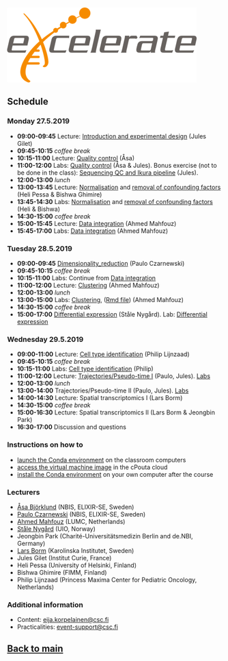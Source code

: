 ![logo](logos/excelerate.png)

## Schedule

### Monday 27.5.2019
- **09:00-09:45** Lecture: [Introduction and experimental design](session-qc/introduction_Jules_GILET.pdf) (Jules Gilet)
- **09:45-10:15** _coffee break_
- **10:15-11:00** Lecture: [Quality control](session-qc/scRNAseq_QC_Asa_Bjorklund_2019.pdf) (Åsa)
- **11:00-12:00** Labs: [Quality control](session-qc/Quality_control.md) (Åsa & Jules). Bonus exercise (not to be done in the class): [Sequencing QC and Ikura pipeline](session-seqmap/sequencing_qc.md) (Jules).
- **12:00-13:00** _lunch_
- **13:00-13:45** Lecture: [Normalisation](session-normalization/Normalization.pdf) and [removal of confounding factors](session-normalization/confounding-factors.pdf) (Heli Pessa  & Bishwa Ghimire)
- **13:45-14:30** Labs: [Normalisation](session-normalization/Normalization.Rmd) and [removal of confounding factors](session-normalization/confounding-factors.Rmd) (Heli & Bishwa)
- **14:30-15:00** _coffee break_
- **15:00-15:45** Lecture: [Data integration](session-integration/Data_Integration.pdf) (Ahmed Mahfouz)
- **15:45-17:00** Labs: [Data integration](session-integration/Data_Integration.md) (Ahmed Mahfouz)

### Tuesday 28.5.2019

- **09:00-09:45**	[Dimensionality_reduction](session-dim-reduction/lecture_dimensionality_reduction.pdf) (Paulo Czarnewski)
- **09:45-10:15** _coffee break_
- **10:15-11:00**	Labs: Continue from [Data integration](session-integration/Data_Integration.md)
- **11:00-12:00**	Lecture: [Clustering](session-clustering/Clustering.pdf) (Ahmed Mahfouz)
- **12:00-13:00** _lunch_
- **13:00-15:00** Labs: [Clustering](session-clustering/Clustering.md), ([Rmd file](session-clustering/Clustering.Rmd)) (Ahmed Mahfouz)
- **14:30-15:00** _coffee break_
- **15:00-17:00**	[Differential expression](session-de/session-de.md) (Ståle Nygård). Lab: [Differential expression](session-de/session-de-methods.html)

### Wednesday 29.5.2019
- **09:00-11:00**	Lecture: [Cell type identification](session-celltypeid/celltypeidentification-may2019.pptx) (Philip Lijnzaad)
- **09:45-10:15** _coffee break_
- **10:15-11:00**	Labs: [Cell type identification](session-celltypeid/celltypeid.Rmd) (Philip)
- **11:00-12:00**	Lecture: [Trajectories/Pseudo-time I](session-trajectories/trajectory_inference_analysis.pdf) (Paulo, Jules). [Labs](session-trajectories/session-trajectories.md)
- **12:00-13:00** _lunch_
- **13:00-14:00**	Trajectories/Pseudo-time II (Paulo, Jules). [Labs](session-trajectories/session-trajectories.md#part-ii---diffusion-map)
- **14:00-14:30**	Lecture: Spatial transcriptomics I (Lars Borm)
- **14:30-15:00** _coffee break_
- **15:00-16:30**	Lecture: Spatial transcriptomics II (Lars Borm & Jeongbin Park)
- **16:30-17:00** Discussion and questions

### Instructions on how to
- [launch the Conda environment](computing_environment_instructions.md) on the classroom computers
- [access the virtual machine image](computing_environment_instructions.md) in the cPouta cloud
- [install the Conda environment](session-qc/conda_instructions.md) on your own computer after the course

### Lecturers
- [Åsa Björklund](https://nbis.se/about/staff/asa-bjorklund/) (NBIS, ELIXIR-SE, Sweden)<!--, <asa.bjorklund@scilifelab.se>-->
- [Paulo Czarnewski](https://nbis.se/about/staff/paulo-czarnewski/) (NBIS, ELIXIR-SE, Sweden)<!--, , <paulo.czarnewski@scilifelab.se>-->
- [Ahmed Mahfouz](https://www.lumc.nl/org/radiologie/medewerkers/1201110201322222) (LUMC, Netherlands)<!--, , <a.mahfouz@lumc.nl>-->
- [Ståle Nygård](https://www.mn.uio.no/ifi/english/people/aca/staaln/) (UIO, Norway)<!--, , <staaln@ifi.uio.no>-->
- Jeongbin Park (Charité-Universitätsmedizin Berlin and de.NBI, Germany)<!--, , <jeongbin.park@charite.de>-->
- [Lars Borm](https://ki.se/en/people/larbor) (Karolinska Institutet, Sweden)<!--, , <lars.borm@ki.se>-->
- Jules Gilet (Institut Curie, France)<!--, , <jules.gilet@curie.fr>-->
- Heli Pessa (University of Helsinki, Finland)<!--, , <Heli.Pessa@helsinki.fi>-->
- Bishwa Ghimire (FIMM, Finland)<!--, , <bishwa.ghimire@helsinki.fi>-->
- Philip Lijnzaad (Princess Maxima Center for Pediatric Oncology, Netherlands)<!--, , <P.Lijnzaad-2@prinsesmaximacentrum.nl>-->

### Additional information
- Content: eija.korpelainen@csc.fi
- Practicalities: event-support@csc.fi

## [Back to main](README.md)
